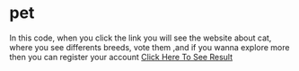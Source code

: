 # pet
In this code, when you click the link you will see the website about cat, where you see differents breeds, vote them ,and if you wanna explore more then you can register your account 
[Click Here To See Result](https://s1o2n3a4.github.io/pet_reg/)


